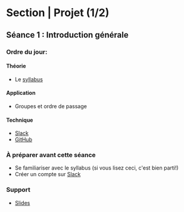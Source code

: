 # Section | Projet (1/2)
## Séance 1 : Introduction générale


### Ordre du jour:

#### Théorie
-  Le [syllabus](https://mickaeltemporao.github.io/CMT3A-MSS/)

#### Application
-  Groupes et ordre de passage

#### Technique
- [Slack](methodesss.slack.com)
- [GitHub](https://github.com/)


### À préparer avant cette séance
- Se familiariser avec le syllabus (si vous lisez ceci, c'est bien parti!)
- Créer un compte sur [Slack](methodesss.slack.com)


### Support
- [Slides](slides/S1E1_intro.pdf)

